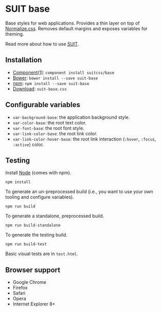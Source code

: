 # SUIT base

Base styles for web applications. Provides a thin layer on top of
[Normalize.css](https://github.com/necolas/normalize.css). Removes default
margins and exposes variables for theming.

Read more about how to use [SUIT](https://github.com/suitcss/suit/).

## Installation

* [Component(1)](http://github.com/component/component): `component install suitcss/base`
* [Bower](http://bower.io/): `bower install --save suit-base`
* [npm](http://npmjs.org/): `npm install --save suit-base`
* [Download](https://github.com/suitcss/base/releases): `suit-base.css`

## Configurable variables

* `var-background-base`: the application background style.
* `var-color-base`: the root text color.
* `var-font-base`: the root font style.
* `var-link-color-base`: the root link color.
* `var-link-color-hover-base`: the root link interaction (`:hover`, `:focus`,
  `:active`) color.

## Testing

Install [Node](http://nodejs.org) (comes with npm).

```
npm install
```

To generate an un-preprocessed build (i.e., you want to use your own tooling and configure variables).

```
npm run build
```

To generate a standalone, preprocessed build.

```
npm run build-standalone
```

To generate the testing build.

```
npm run build-test
```

Basic visual tests are in `test.html`.

## Browser support

* Google Chrome
* Firefox
* Safari
* Opera
* Internet Explorer 8+
